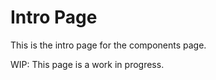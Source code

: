 
# Intro Page

This is the intro page for the components page.

WIP: This page is a work in progress.
